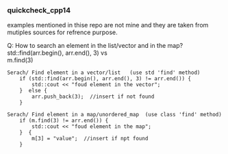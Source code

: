 ### quickcheck_cpp14
examples mentioned in thise repo are not mine and they are taken from mutiples sources for refrence purpose.

Q: How to search an element in the list/vector and in the map?  
std::find(arr.begin(), arr.end(), 3)  vs   
m.find(3)  
```
Serach/ Find element in a vector/list   (use std 'find' method)
    if (std::find(arr.begin(), arr.end(), 3) != arr.end()) {  
        std::cout << "foud element in the vector";  
    }  else {
        arr.push_back(3);  //insert if not found
    }
```
```
Serach/ Find element in a map/unordered_map  (use class 'find' method)
    if (m.find(3) != arr.end()) {  
        std::cout << "foud element in the map";  
    }  {
        m[3] = "value";  //insert if npt found
    }
```
